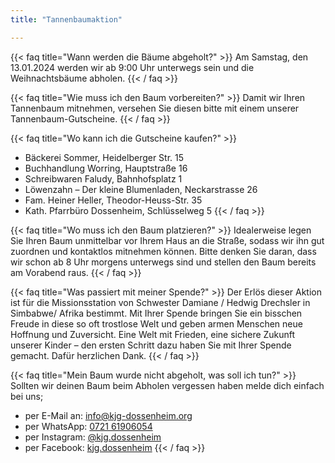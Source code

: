 ```yaml
---
title: "Tannenbaumaktion"

---
```

{{< faq title="Wann werden die Bäume abgeholt?" >}}
Am Samstag, den 13.01.2024 werden wir ab 9:00 Uhr unterwegs sein und die Weihnachtsbäume abholen.
{{< / faq >}}

{{< faq title="Wie muss ich den Baum vorbereiten?" >}}
Damit wir Ihren Tannenbaum mitnehmen, versehen Sie diesen bitte mit einem unserer Tannenbaum-Gutscheine.
{{< / faq >}}

{{< faq title="Wo kann ich die Gutscheine kaufen?" >}}
* Bäckerei Sommer, Heidelberger Str. 15
* Buchhandlung Worring, Hauptstraße 16
* Schreibwaren Faludy, Bahnhofsplatz 1
* Löwenzahn – Der kleine Blumenladen, Neckarstrasse 26
* Fam. Heiner Heller, Theodor-Heuss-Str. 35
* Kath. Pfarrbüro Dossenheim, Schlüsselweg 5
{{< / faq >}}

{{< faq title="Wo muss ich den Baum platzieren?" >}}
Idealerweise legen Sie Ihren Baum unmittelbar vor Ihrem Haus an die Straße, sodass wir ihn gut zuordnen und kontaktlos mitnehmen können. Bitte denken Sie daran, dass wir schon ab 8 Uhr morgens unterwegs sind und stellen den Baum bereits am Vorabend raus.
{{< / faq >}}

{{< faq title="Was passiert mit meiner Spende?" >}}
Der Erlös dieser Aktion ist für die Missionsstation von Schwester Damiane / Hedwig Drechsler in Simbabwe/ Afrika bestimmt. Mit Ihrer Spende bringen Sie ein bisschen Freude in diese so oft trostlose Welt und geben armen Menschen neue Hoffnung und Zuversicht. Eine Welt mit Frieden, eine sichere Zukunft unserer Kinder – den ersten Schritt dazu haben Sie mit Ihrer Spende gemacht. Dafür herzlichen Dank.
{{< / faq >}}

{{< faq title="Mein Baum wurde nicht abgeholt, was soll ich tun?" >}}
Sollten wir deinen Baum beim Abholen vergessen haben melde dich einfach bei uns;
* per E-Mail an: [info@kjg-dossenheim.org](mailto:info@kjg-dossenheim.org)
* per WhatsApp: [0721 61906054](https://wa.me/4972161906054)
* per Instagram: [@kjg.dossenheim](https://www.instagram.com/kjg.dossenheim/)
* per Facebook: [kjg.dossenheim](https://www.facebook.com/kjg.dossenheim/)
{{< / faq >}}